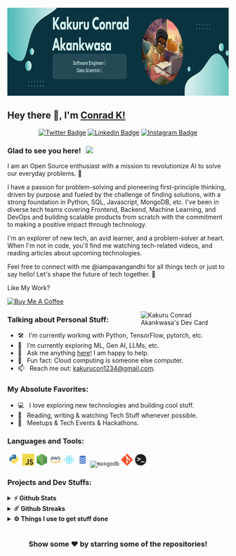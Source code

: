 <p align="center">

<img height="200" src="asssets/C.png" alt="my banner">

</p>

## Hey there 👋, I'm [Conrad K!](https://github.com/ConradKash/)

<div align="center">

[![Twitter Badge](https://img.shields.io/badge/-Twitter-00acee?style=flat-square&logo=Twitter&logoColor=white)](https://twitter.com/ConradKakuru)
[![Linkedin Badge](https://img.shields.io/badge/-LinkedIn-0e76a8?style=flat-square&logo=Linkedin&logoColor=white)](https://www.linkedin.com/in/kakuru-conrad-akankwasa-89289b1a4/)
[![Instagram Badge](https://img.shields.io/badge/-Instagram-e4405f?style=flat-square&logo=Instagram&logoColor=white)](https://www.instagram.com/thee.mukiga/)

</div>

### Glad to see you here! &nbsp; ![](https://visitor-badge.glitch.me/badge?page_id=iampavangandhi.iampavangandhi&style=flat-square&color=0088cc)

I am an Open Source enthusiast with a mission to revolutionize AI to solve our everyday problems. 🚀

I have a passion for problem-solving and pioneering first-principle thinking, driven by purpose and fueled by the challenge of finding solutions, with a strong foundation in Python, SQL, Javascript, MongoDB, etc. I've been in diverse tech teams covering Frontend, Backend, Machine Learning, and DevOps and building scalable products from scratch with the commitment to making a positive impact through technology.

I'm an explorer of new tech, an avid learner, and a problem-solver at heart. When I'm not in code, you'll find me watching tech-related videos, and reading articles about upcoming technologies.

Feel free to connect with me @iampavangandhi for all things tech or just to say hello! Let's shape the future of tech together. 🌟



Like My Work?

<a href="https://www.buymeacoffee.com/conradkash" target="_blank"><img src="https://cdn.buymeacoffee.com/buttons/v2/default-yellow.png" alt="Buy Me A Coffee" height="60px" width="217px" ></a>

<a href="https://app.daily.dev/conradkash"><img align="right" src="https://api.daily.dev/devcards/2cf299f055eb427697a294aefa68e418.png?r=y73" width="200" alt="Kakuru Conrad Akankwasa's Dev Card"/></a>

### Talking about Personal Stuff:

- 🛠 &nbsp; I’m currently working with Python, TensorFlow, pytorch, etc.
- 🚀 &nbsp; I’m currently exploring ML, Gen AI, LLMs, etc.
- 💬 &nbsp; Ask me anything [here](https://github.com/ConradKash/ConradKash/issues/)! I am happy to help.
- 👾 &nbsp; Fun fact: Cloud computing is someone else computer.
- 📫 &nbsp; Reach me out: kakurucon1234@gmail.com.

### My Absolute Favorites:

- 💻 &nbsp; I love exploring new technologies and building cool stuff.
- 📰 &nbsp; Reading, writing & watching Tech Stuff whenever possible.
- 🍕 &nbsp; Meetups & Tech Events & Hackathons.

### Languages and Tools:

<code><img height="30" src="https://raw.githubusercontent.com/github/explore/80688e429a7d4ef2fca1e82350fe8e3517d3494d/topics/python/python.png" alt="python"></code>
<code><img height="27" src="https://raw.githubusercontent.com/github/explore/80688e429a7d4ef2fca1e82350fe8e3517d3494d/topics/javascript/javascript.png" alt="javascript"></code>
<code><img height="27" src="https://raw.githubusercontent.com/github/explore/80688e429a7d4ef2fca1e82350fe8e3517d3494d/topics/nodejs/nodejs.png" alt="nodejs"></code>
<code><img height="27" src="https://raw.githubusercontent.com/github/explore/80688e429a7d4ef2fca1e82350fe8e3517d3494d/topics/aws/aws.png" alt="aws"></code>
<code><img height="27" src="https://raw.githubusercontent.com/github/explore/80688e429a7d4ef2fca1e82350fe8e3517d3494d/topics/react/react.png" alt="react"></code>
<code><img height="27" src="https://raw.githubusercontent.com/github/explore/80688e429a7d4ef2fca1e82350fe8e3517d3494d/topics/sql/sql.png" alt="sql"></code>
<code><img height="27" src="https://encrypted-tbn0.gstatic.com/images?q=tbn%3AANd9GcSTTzPAw-55ssm1Im594xYZ9eRQu2JylrkYLg&usqp=CAU" alt="mongodb"></code>
<code><img height="27" src="https://raw.githubusercontent.com/devicons/devicon/master/icons/git/git-original.svg" alt="git"></code>
<code><img height="27" src="https://raw.githubusercontent.com/github/explore/80688e429a7d4ef2fca1e82350fe8e3517d3494d/topics/terminal/terminal.png" alt="terminal"></code>

### Projects and Dev Stuffs:

<details>
  <summary><b>⚡ Github Stats</b></summary>

  <br />
  <img height="180em" src="https://github-readme-stats.vercel.app/api?username=ConradKash&show_icons=true&hide_border=true&&count_private=true&include_all_commits=true" />
  <img height="180em" src="https://github-readme-stats.vercel.app/api/top-langs/?username=ConradKash&exclude_repo=KNN-Image-Classification&show_icons=true&hide_border=true&layout=compact&langs_count=8"/>
</details>

<details>
  <summary><b>☄️ Github Streaks</b></summary>

  <br />
  <img height="180em" src="https://github-readme-streak-stats.herokuapp.com/?user=ConradKash&hide_border=true" />
</details>

<details>
  <br />
  <summary><b>⚙️ Things I use to get stuff done</b></summary>
  	<ul>
  	    <li><b>OS:</b> Ubuntu 22.04</li>
	    <li><b>Laptop: </b> HP Envy</li>
  	    <li><b>Browser: </b> Chrome </li>
	    <li><b>Terminal: </b> ZSH: Oh My Zsh (PowerLevel10k)</li>
	    <li><b>Code Editor:</b> VSCode - The best editor out there</li>
 	    <li><b>Other Tools:</b> Postman, Notion, Bitwarden and Raindrop</li>
	    <li><b>To Stay Updated:</b> Twitter, Medium and Hacker News</li>
	</ul>
</details>

#

<div align="center">

### Show some ❤️ by starring some of the repositories!

</div>
